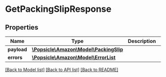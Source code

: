 # GetPackingSlipResponse

## Properties
Name | Type | Description | Notes
------------ | ------------- | ------------- | -------------
**payload** | [**\Popsicle\Amazon\Model\PackingSlip**](PackingSlip.md) |  | [optional] 
**errors** | [**\Popsicle\Amazon\Model\ErrorList**](ErrorList.md) |  | [optional] 

[[Back to Model list]](../../README.md#documentation-for-models) [[Back to API list]](../../README.md#documentation-for-api-endpoints) [[Back to README]](../../README.md)

